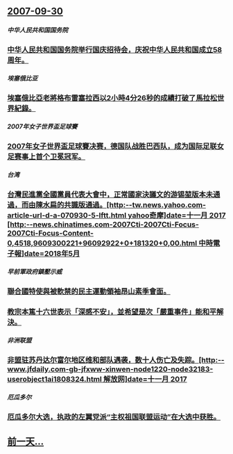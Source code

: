 ## [2007-09-30](/zh/news/2007/09/30/index.md)

##### 中华人民共和国国务院
### [中华人民共和国国务院举行国庆招待会，庆祝中华人民共和国成立58周年。](/zh/news/2007/09/30/中华人民共和国国务院举行国庆招待会-庆祝中华人民共和国成立58周年.md)
##### 埃塞俄比亚
### [埃塞俄比亞老將格布雷塞拉西以2小時4分26秒的成績打破了馬拉松世界紀錄。](/zh/news/2007/09/30/埃塞俄比亞老將格布雷塞拉西以2小時4分26秒的成績打破了馬拉松世界紀錄.md)
##### 2007年女子世界盃足球賽
### [2007年女子世界盃足球賽决赛，德国队战胜巴西队，成为国际足联女足赛事上首个卫冕冠军。](/zh/news/2007/09/30/2007年女子世界盃足球賽决赛-德国队战胜巴西队-成为国际足联女足赛事上首个卫冕冠军.md)
##### 台湾
### [台灣民進黨全國黨員代表大會中，正常國家決議文的游锡堃版本未通過，而由陳水扁的共識版通過。[http:--tw.news.yahoo.com-article-url-d-a-070930-5-lftt.html yahoo奇摩]date=十一月 2017 [http:--news.chinatimes.com-2007Cti-2007Cti-Focus-2007Cti-Focus-Content-0,4518,9609300221+96092922+0+181320+0,00.html 中時電子報]date=2018年5月 ](/zh/news/2007/09/30/台灣民進黨全國黨員代表大會中-正常國家決議文的游锡堃版本未通過-而由陳水扁的共識版通過-http-twnews.md)
##### 早前軍政府鎮壓示威
### [聯合國特使與被軟禁的民主運動領袖昂山素季會面。](/zh/news/2007/09/30/聯合國特使與被軟禁的民主運動領袖昂山素季會面.md)
### [教宗本篤十六世表示「深感不安」，並希望是次「嚴重事件」能和平解決。](/zh/news/2007/09/30/教宗本篤十六世表示-深感不安-並希望是次-嚴重事件-能和平解決.md)
##### 非洲联盟
### [非盟驻苏丹达尔富尔地区维和部队遇袭，数十人伤亡及失踪。[http:--www.jfdaily.com-gb-jfxww-xinwen-node1220-node32183-userobject1ai1808324.html 解放网]date=十一月 2017 ](/zh/news/2007/09/30/非盟驻苏丹达尔富尔地区维和部队遇袭-数十人伤亡及失踪-http-wwwjfdailycom-gb-jfxww.md)
##### 厄瓜多尔
### [厄瓜多尔大选，执政的左翼党派“主权祖国联盟运动”在大选中获胜。](/zh/news/2007/09/30/厄瓜多尔大选-执政的左翼党派-主权祖国联盟运动-在大选中获胜.md)
## [前一天...](/zh/news/2007/09/29/index.md)

